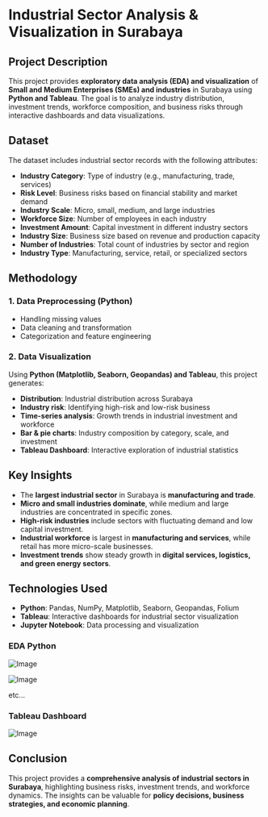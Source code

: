 # **Industrial Sector Analysis & Visualization in Surabaya**  

## **Project Description**  
This project provides **exploratory data analysis (EDA) and visualization** of **Small and Medium Enterprises (SMEs) and industries** in Surabaya using **Python and Tableau**. The goal is to analyze industry distribution, investment trends, workforce composition, and business risks through interactive dashboards and data visualizations.  

## **Dataset**  
The dataset includes industrial sector records with the following attributes:  
- **Industry Category**: Type of industry (e.g., manufacturing, trade, services)  
- **Risk Level**: Business risks based on financial stability and market demand  
- **Industry Scale**: Micro, small, medium, and large industries  
- **Workforce Size**: Number of employees in each industry  
- **Investment Amount**: Capital investment in different industry sectors  
- **Industry Size**: Business size based on revenue and production capacity  
- **Number of Industries**: Total count of industries by sector and region  
- **Industry Type**: Manufacturing, service, retail, or specialized sectors  

## **Methodology**  
### **1. Data Preprocessing (Python)**  
- Handling missing values  
- Data cleaning and transformation  
- Categorization and feature engineering  

### **2. Data Visualization**  
Using **Python (Matplotlib, Seaborn, Geopandas) and Tableau**, this project generates:  
- **Distribution**: Industrial distribution across Surabaya  
- **Industry risk**: Identifying high-risk and low-risk business  
- **Time-series analysis**: Growth trends in industrial investment and workforce  
- **Bar & pie charts**: Industry composition by category, scale, and investment  
- **Tableau Dashboard**: Interactive exploration of industrial statistics  

## **Key Insights**  
- The **largest industrial sector** in Surabaya is **manufacturing and trade**.  
- **Micro and small industries dominate**, while medium and large industries are concentrated in specific zones.  
- **High-risk industries** include sectors with fluctuating demand and low capital investment.  
- **Industrial workforce** is largest in **manufacturing and services**, while retail has more micro-scale businesses.  
- **Investment trends** show steady growth in **digital services, logistics, and green energy sectors**.  

## **Technologies Used**  
- **Python**: Pandas, NumPy, Matplotlib, Seaborn, Geopandas, Folium  
- **Tableau**: Interactive dashboards for industrial sector visualization  
- **Jupyter Notebook**: Data processing and visualization  


### **EDA Python**  

![Image](https://github.com/user-attachments/assets/fa11ac8f-64fd-4861-b18b-a78eab71ddb8)

![Image](https://github.com/user-attachments/assets/c130b0f0-2db3-42cb-95a2-6a70531aa6a5)

etc...

### **Tableau Dashboard**  
![Image](https://github.com/user-attachments/assets/72676434-1480-41d0-aa32-ba886305bd0c)

## **Conclusion**  
This project provides a **comprehensive analysis of industrial sectors in Surabaya**, highlighting business risks, investment trends, and workforce dynamics. The insights can be valuable for **policy decisions, business strategies, and economic planning**.  
